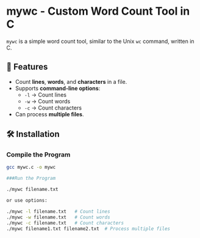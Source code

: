 # mywc - Custom Word Count Tool in C

`mywc` is a simple word count tool, similar to the Unix `wc` command, written in C.

## 🚀 Features
- Count **lines**, **words**, and **characters** in a file.
- Supports **command-line options**:
  - `-l` → Count lines
  - `-w` → Count words
  - `-c` → Count characters
- Can process **multiple files**.

## 🛠️ Installation
### **Compile the Program**
```sh
gcc mywc.c -o mywc

###Run the Program

./mywc filename.txt

or use options:

./mywc -l filename.txt   # Count lines
./mywc -w filename.txt   # Count words
./mywc -c filename.txt   # Count characters
./mywc filename1.txt filename2.txt  # Process multiple files

